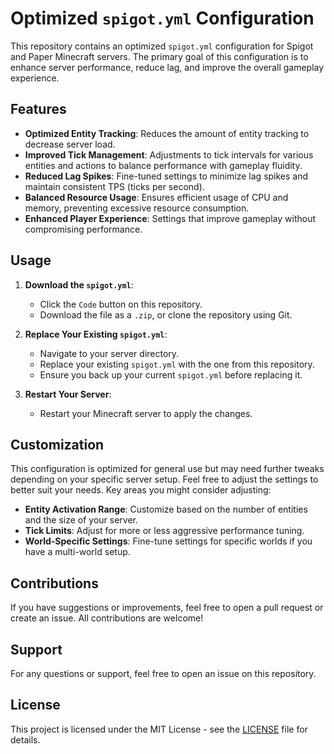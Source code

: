 # Optimized `spigot.yml` Configuration

This repository contains an optimized `spigot.yml` configuration for Spigot and Paper Minecraft servers. The primary goal of this configuration is to enhance server performance, reduce lag, and improve the overall gameplay experience.

## Features

- **Optimized Entity Tracking**: Reduces the amount of entity tracking to decrease server load.
- **Improved Tick Management**: Adjustments to tick intervals for various entities and actions to balance performance with gameplay fluidity.
- **Reduced Lag Spikes**: Fine-tuned settings to minimize lag spikes and maintain consistent TPS (ticks per second).
- **Balanced Resource Usage**: Ensures efficient usage of CPU and memory, preventing excessive resource consumption.
- **Enhanced Player Experience**: Settings that improve gameplay without compromising performance.

## Usage

1. **Download the `spigot.yml`**:
   - Click the `Code` button on this repository.
   - Download the file as a `.zip`, or clone the repository using Git.
  
2. **Replace Your Existing `spigot.yml`**:
   - Navigate to your server directory.
   - Replace your existing `spigot.yml` with the one from this repository.
   - Ensure you back up your current `spigot.yml` before replacing it.

3. **Restart Your Server**:
   - Restart your Minecraft server to apply the changes.

## Customization

This configuration is optimized for general use but may need further tweaks depending on your specific server setup. Feel free to adjust the settings to better suit your needs. Key areas you might consider adjusting:

- **Entity Activation Range**: Customize based on the number of entities and the size of your server.
- **Tick Limits**: Adjust for more or less aggressive performance tuning.
- **World-Specific Settings**: Fine-tune settings for specific worlds if you have a multi-world setup.

## Contributions

If you have suggestions or improvements, feel free to open a pull request or create an issue. All contributions are welcome!

## Support

For any questions or support, feel free to open an issue on this repository.

## License

This project is licensed under the MIT License - see the [LICENSE](LICENSE) file for details.
